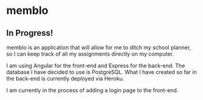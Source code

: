 # memblo
## In Progress!

memblo is an application that will allow for me to ditch my school planner, so I can keep track of all my assignments directly on my computer. 

I am using Angular for the front-end and Express for the back-end. The database I have decided to use is PostgreSQL. What I have created so far in the back-end is currently deployed via Heroku.

I am currently in the process of adding a login page to the front-end.